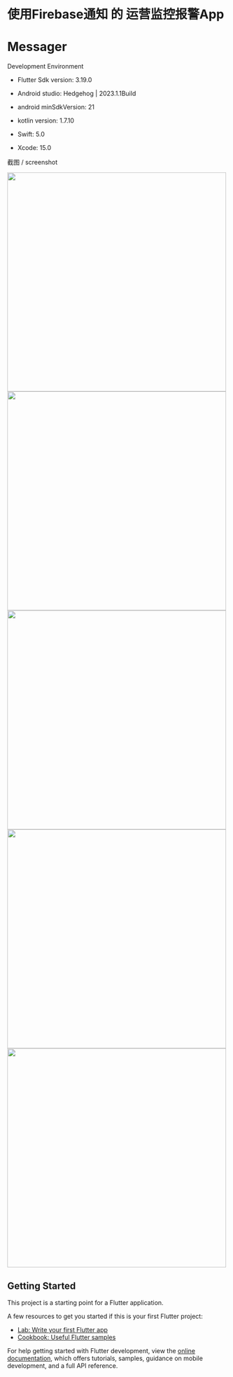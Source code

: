# 使用Firebase通知 的 运营监控报警App

# Messager

Development Environment

- Flutter Sdk version: 3.19.0

- Android studio: Hedgehog | 2023.1.1Build

- android minSdkVersion: 21

- kotlin version: 1.7.10

- Swift: 5.0

- Xcode: 15.0

截图 / screenshot

<img src="https://github.com/PangHaHa12138/Messenger/blob/master/screenshot/Screenshot_20240618-115252.png" width="500px">

<img src="https://github.com/PangHaHa12138/Messenger/blob/master/screenshot/Screenshot_20240618-115434.png" width="500px">

<img src="https://github.com/PangHaHa12138/Messenger/blob/master/screenshot/Screenshot_20240618-151258.png" width="500px">

<img src="https://github.com/PangHaHa12138/Messenger/blob/master/screenshot/Screenshot_20240618-115145.png" width="500px">

<img src="https://github.com/PangHaHa12138/Messenger/blob/master/screenshot/Screenshot_20240618-115235.png" width="500px">

## Getting Started

This project is a starting point for a Flutter application.

A few resources to get you started if this is your first Flutter project:

- [Lab: Write your first Flutter app](https://docs.flutter.dev/get-started/codelab)
- [Cookbook: Useful Flutter samples](https://docs.flutter.dev/cookbook)

For help getting started with Flutter development, view the
[online documentation](https://docs.flutter.dev/), which offers tutorials,
samples, guidance on mobile development, and a full API reference.
